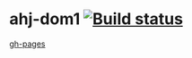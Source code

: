 # ahj-dom1 [![Build status](https://ci.appveyor.com/api/projects/status/puit9o4b5fceywm9/branch/main?svg=true)](https://ci.appveyor.com/project/barsich/ahj-events1/branch/main)
[gh-pages](https://barsich.github.io/ahj-events1/)

